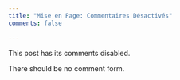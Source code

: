 ```yaml
---
title: "Mise en Page: Commentaires Désactivés"
comments: false

---
```


This post has its comments disabled.

There should be no comment form.
